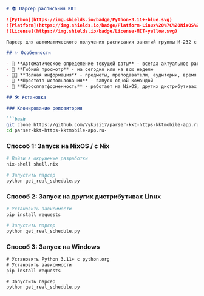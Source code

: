 ```markdown
# 📚 Парсер расписания ККТ

![Python](https://img.shields.io/badge/Python-3.11+-blue.svg)
![Platform](https://img.shields.io/badge/Platform-Linux%20%7C%20NixOS%20%7C%20Windows-green.svg)
![License](https://img.shields.io/badge/License-MIT-yellow.svg)

Парсер для автоматического получения расписания занятий группы И-232 с официального портала ККТ (https://kktmobile-app.ru). Проект предоставляет удобный интерфейс для просмотра актуального расписания в терминале.

## ✨ Особенности

- 🎯 **Автоматическое определение текущей даты** - всегда актуальное расписание
- 📅 **Гибкий просмотр** - на сегодня или на всю неделю
- 👨‍🏫 **Полная информация** - предметы, преподаватели, аудитории, время
- 🚀 **Простота использования** - запуск одной командой
- 🔧 **Кроссплатформенность** - работает на NixOS, других дистрибутивах Linux и Windows

## 🛠 Установка

### Клонирование репозитория

```bash
git clone https://github.com/Vykusi17/parser-kkt-https-kktmobile-app.ru-.git
cd parser-kkt-https-kktmobile-app.ru-
```

### Способ 1: Запуск на NixOS / с Nix

```bash
# Войти в окружение разработки
nix-shell shell.nix

# Запустить парсер
python get_real_schedule.py
```

### Способ 2: Запуск на других дистрибутивах Linux

```bash
# Установить зависимости
pip install requests

# Запустить парсер
python get_real_schedule.py
```

### Способ 3: Запуск на Windows

```cmd
# Установить Python 3.11+ с python.org
# Установить зависимости
pip install requests

# Запустить парсер
python get_real_schedule.py
```
